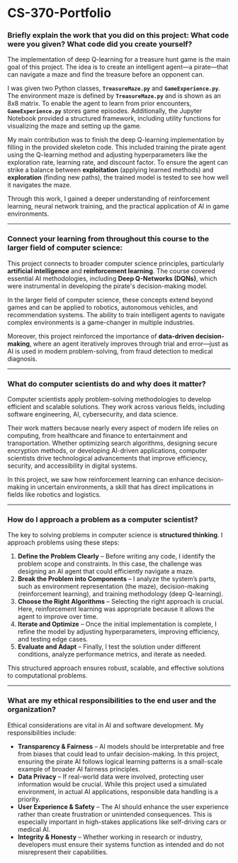 # CS-370-Portfolio


### Briefly explain the work that you did on this project: What code were you given? What code did you create yourself?  
The implementation of deep Q-learning for a treasure hunt game is the main goal of this project.  The idea is to create an intelligent agent—a pirate—that can navigate a maze and find the treasure before an opponent can.

I was given two Python classes, **`TreasureMaze.py`** and **`GameExperience.py`**. The environment maze is defined by **`TreasureMaze.py`** and is shown as an 8x8 matrix. To enable the agent to learn from prior encounters, **`GameExperience.py`** stores game episodes. Additionally, the Jupyter Notebook provided a structured framework, including utility functions for visualizing the maze and setting up the game.  

My main contribution was to finish the deep Q-learning implementation by filling in the provided skeleton code.  This included training the pirate agent using the Q-learning method and adjusting hyperparameters like the exploration rate, learning rate, and discount factor. To ensure the agent can strike a balance between **exploitation** (applying learned methods) and **exploration** (finding new paths), the trained model is tested to see how well it navigates the maze.  

Through this work, I gained a deeper understanding of reinforcement learning, neural network training, and the practical application of AI in game environments.  

---

### Connect your learning from throughout this course to the larger field of computer science:  
This project connects to broader computer science principles, particularly **artificial intelligence** and **reinforcement learning**. The course covered essential AI methodologies, including **Deep Q-Networks (DQNs)**, which were instrumental in developing the pirate's decision-making model.  

In the larger field of computer science, these concepts extend beyond games and can be applied to robotics, autonomous vehicles, and recommendation systems. The ability to train intelligent agents to navigate complex environments is a game-changer in multiple industries.  

Moreover, this project reinforced the importance of **data-driven decision-making**, where an agent iteratively improves through trial and error—just as AI is used in modern problem-solving, from fraud detection to medical diagnosis.  

---

### What do computer scientists do and why does it matter?  
Computer scientists apply problem-solving methodologies to develop efficient and scalable solutions. They work across various fields, including software engineering, AI, cybersecurity, and data science.  

Their work matters because nearly every aspect of modern life relies on computing, from healthcare and finance to entertainment and transportation. Whether optimizing search algorithms, designing secure encryption methods, or developing AI-driven applications, computer scientists drive technological advancements that improve efficiency, security, and accessibility in digital systems.  

In this project, we saw how reinforcement learning can enhance decision-making in uncertain environments, a skill that has direct implications in fields like robotics and logistics.  

---

### How do I approach a problem as a computer scientist?  
The key to solving problems in computer science is **structured thinking**. I approach problems using these steps:  

1. **Define the Problem Clearly** – Before writing any code, I identify the problem scope and constraints. In this case, the challenge was designing an AI agent that could efficiently navigate a maze.  
2. **Break the Problem into Components** – I analyze the system’s parts, such as environment representation (the maze), decision-making (reinforcement learning), and training methodology (deep Q-learning).  
3. **Choose the Right Algorithms** – Selecting the right approach is crucial. Here, reinforcement learning was appropriate because it allows the agent to improve over time.  
4. **Iterate and Optimize** – Once the initial implementation is complete, I refine the model by adjusting hyperparameters, improving efficiency, and testing edge cases.  
5. **Evaluate and Adapt** – Finally, I test the solution under different conditions, analyze performance metrics, and iterate as needed.  

This structured approach ensures robust, scalable, and effective solutions to computational problems.  

---

### What are my ethical responsibilities to the end user and the organization?  
Ethical considerations are vital in AI and software development. My responsibilities include:  

- **Transparency & Fairness** – AI models should be interpretable and free from biases that could lead to unfair decision-making. In this project, ensuring the pirate AI follows logical learning patterns is a small-scale example of broader AI fairness principles.  
- **Data Privacy** – If real-world data were involved, protecting user information would be crucial. While this project used a simulated environment, in actual AI applications, responsible data handling is a priority.  
- **User Experience & Safety** – The AI should enhance the user experience rather than create frustration or unintended consequences. This is especially important in high-stakes applications like self-driving cars or medical AI.  
- **Integrity & Honesty** – Whether working in research or industry, developers must ensure their systems function as intended and do not misrepresent their capabilities.  

